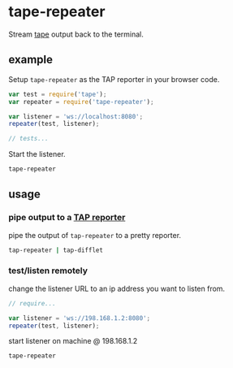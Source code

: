 # tape-repeater
Stream [tape](https://github.com/substack/tape) output back to the terminal.

## example
Setup `tape-repeater` as the TAP reporter in your browser code.
```js
var test = require('tape');
var repeater = require('tape-repeater');

var listener = 'ws://localhost:8080';
repeater(test, listener);

// tests...
```

Start the listener.
```sh
tape-repeater
```

## usage

### pipe output to a [TAP reporter](https://github.com/substack/tape#pretty-reporters)
pipe the output of `tap-repeater` to a pretty reporter.
```sh
tap-repeater | tap-difflet
```

### test/listen remotely
change the listener URL to an ip address you want to listen from.
```js
// require...

var listener = 'ws://198.168.1.2:8080';
repeater(test, listener);
```

start listener on machine @ 198.168.1.2
```sh
tape-repeater
```

